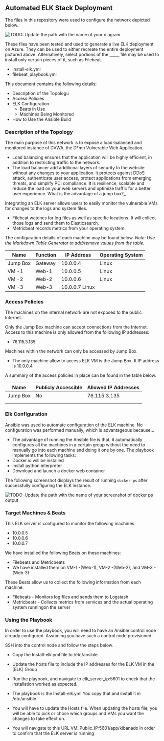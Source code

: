 ## Automated ELK Stack Deployment

The files in this repository were used to configure the network depicted below.

![TODO: Update the path with the name of your diagram](Images/diagram_filename.png)

These files have been tested and used to generate a live ELK deployment on Azure. They can be used to either recreate the entire deployment pictured above. Alternatively, select portions of the _____ file may be used to install only certain pieces of it, such as Filebeat.

- Install-elk.yml
- filebeat_playbook.yml
  

This document contains the following details:
- Description of the Topologu
- Access Policies
- ELK Configuration
  - Beats in Use
  - Machines Being Monitored
- How to Use the Ansible Build


### Description of the Topology

The main purpose of this network is to expose a load-balanced and monitored instance of DVWA, the D*mn Vulnerable Web Application.

- Load balancing ensures that the application will be highly efficient, in addition to restricting traffic to the network.
- The load balancer add additional layers of security to the website without any changes to your application. It protects against DDoS attack, authenticate user access, protect applications from emerging threats, and simplify PCI compliance. It is resilience, scalable and reduce the load on your web servers and optimize traffic for a better user experience. What is the advantage of a jump box?_

Integrating an ELK server allows users to easily monitor the vulnerable VMs for changes to the logs and system files.
- Filebeat watches for log files as well as specific locations. It will collect those logs and send them to Elasticsearch. 
- Metricbeat records metrics from your operating system. 

The configuration details of each machine may be found below.
_Note: Use the [Markdown Table Generator](http://www.tablesgenerator.com/markdown_tables) to add/remove values from the table_.

| Name     | Function | IP Address | Operating System |
|----------|----------|------------|------------------|
| Jump Box | Gateway  | 10.0.0.4   | Linux            |
| VM -1    | Web-1    | 10.0.0.5   | Linux            |                  
| VM -2    | Web-2    |10.0.0.6    | Linux            |                  
| VM -3    | Web-3    | 10.0.0.7     Linux            |                  

### Access Policies

The machines on the internal network are not exposed to the public Internet. 

Only the Jump Box  machine can accept connections from the Internet. Access to this machine is only allowed from the following IP addresses:
- 76.115.3.135

Machines within the network can only be accessed by Jump Box.
- The only machine allow to access ELK VM is the Jump Box. It IP address is 10.0.0.4

A summary of the access policies in place can be found in the table below.

| Name     | Publicly Accessible | Allowed IP Addresses |
|----------|---------------------|----------------------|
| Jump Box |     No              |  76.115.3.135        |
|          |                     |                      |
|          |                     |                      |

### Elk Configuration

Ansible was used to automate configuration of the ELK machine. No configuration was performed manually, which is advantageous because...
- The advantage of running the Ansible file is that,  it automatically configures all the machines in a certain group without the need to manually go into each machine and doing it one by one. 
The playbook implements the following tasks:
- Docker.io will be installed
- Install python interpreter
- Download and launch a docker web container



The following screenshot displays the result of running `docker ps` after successfully configuring the ELK instance.

![TODO: Update the path with the name of your screenshot of docker ps output](Images/docker_ps_output.png)

### Target Machines & Beats
This ELK server is configured to monitor the following machines:
- 10.0.0.5
- 10.0.0.6
- 10.0.0.7

We have installed the following Beats on these machines:
- Filebeats and Metricbeats
- We have installed them on VM-1 -(Web-1), VM-2 -(Web-2),  and VM-3 - (Web-3)

These Beats allow us to collect the following information from each machine:
- Filebeats - Monitors log files and sends them to Logstash
- Metricbeats - Collects metrics from services and the actual operating system runningon the server

### Using the Playbook
In order to use the playbook, you will need to have an Ansible control node already configured. Assuming you have such a control node provisioned: 

SSH into the control node and follow the steps below:
- Copy the Install-elk.yml file to /etc/ansible.
- Update the hosts file to include the IP addresses for the ELK VM in the [ELK] Group
- Run the playbook, and navigate to elk_server_ip:5601 to check that the installation worked as expected.

- The playbook is the Install-elk.yml You copy that and install it in /etc/ansible
- You will have to update the Hosts file. When updating the hosts file, you will be able to pick or chose which groups and VMs you want the changes to take effect on.
- You will navigate to this URL  VM_Public_IP:5601/app/kibanado in order to confirm that the ELK server is running

